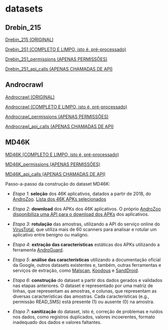 # datasets

## Drebin_215

[Drebin_215 (ORIGINAL)](https://figshare.com/articles/dataset/Android_malware_dataset_for_machine_learning_2/5854653)

[Drebin_251 (COMPLETO E LIMPO, isto é, pré-processado)](https://github.com/Malware-Hunter/sbseg22_feature_selection/blob/main/datasets/drebin_215_all.csv)

[Drebin_251_permissions (APENAS PERMISSÕES)](https://github.com/Malware-Hunter/sbseg22_feature_selection/blob/main/datasets/drebin_215_permissions.csv)

[Drebin_251_api_calls (APENAS CHAMADAS DE API)](https://github.com/Malware-Hunter/sbseg22_feature_selection/blob/main/datasets/drebin_215_api_calls.csv)

## Androcrawl

[Androcrawl (ORIGINAL)](https://github.com/phretor/ransom.mobi/blob/gh-pages/f/filter.7z)

[Androcrawl (COMPLETO E LIMPO, isto é, pré-processado)](https://github.com/Malware-Hunter/sbseg22_feature_selection/blob/main/datasets/androcrawl_all.csv)

[Androcrawl_permissions (APENAS PERMISSÕES)](https://github.com/Malware-Hunter/sbseg22_feature_selection/blob/main/datasets/androcrawl_permissions.csv)

[Androcrawl_api_calls (APENAS CHAMADAS DE API)](https://github.com/Malware-Hunter/sbseg22_feature_selection/blob/main/datasets/androcrawl_api_calls.csv)

## MD46K

[MD46K (COMPLETO E LIMPO, isto é, pré-processado)](https://github.com/Malware-Hunter/sbseg22_feature_selection/blob/main/datasets/md46k_all.csv.zip)

[MD46K_permissions (APENAS PERMISSÕES)](https://github.com/Malware-Hunter/sbseg22_feature_selection/blob/main/datasets/md46k_permissions.csv.zip)

[MD46K_api_calls (APENAS CHAMADAS DE API)](https://github.com/Malware-Hunter/sbseg22_feature_selection/blob/main/datasets/md46k_api_calls.csv.zip)

Passo-a-passo da construção do dataset MD46K:

- *Etapa 1*:  **seleção** dos 46K aplicativos, datados a partir de 2018, do [AndroZoo](https://androzoo.uni.lu/). [Lista dos 46K APKs selecionados](https://github.com/Malware-Hunter/sbseg22_feature_selection/blob/main/datasets/md46k_SHA256_nome_pacote.csv.zip)

- *Etapa 2*: **download** dos APKs dos 46K aplicativos. O próprio [AndroZoo disponibiliza uma API para o download dos APKs](https://androzoo.uni.lu/api_doc) dos aplicativos.

- *Etapa 3*: **rotulação** das amostras, utilizando a API do serviço online do [VirusTotal](https://www.virustotal.com), que utiliza mais de 60 scanners para analisar e rotular um aplicativo entre benigno ou maligno.

- *Etapa 4*: **extração das características** estáticas dos APKs utilizando a ferramenta [AndroGuard](https://github.com/androguard/androguard).

- *Etapa 5*: **análise das características** utilizando a documentação oficial da Google, outros datasets existentes e, também, outras ferramentas e serviços de extração, como [Malscan](https://github.com/malscan/malscan), [Koodous](https://koodous.com/) e [SandDroid](http://www.sandroid.com/). 

- *Etapa 6*: **construção** do dataset a partir dos dados gerados e validados nas etapas anteriores. O dataset é representado por uma matriz de linhas, que representam as amostras, e colunas, que representam as diversas características das amostras. Cada características (e.g., permissão READ_SMS) está presente (1) ou ausente (0) na amostra. 

- *Etapa 7*: **sanitização** do dataset, isto é, correção de problemas e ruídos nos dados, como registros duplicados, valores incoerentes, formato inadequado dos dados e valores faltantes.
